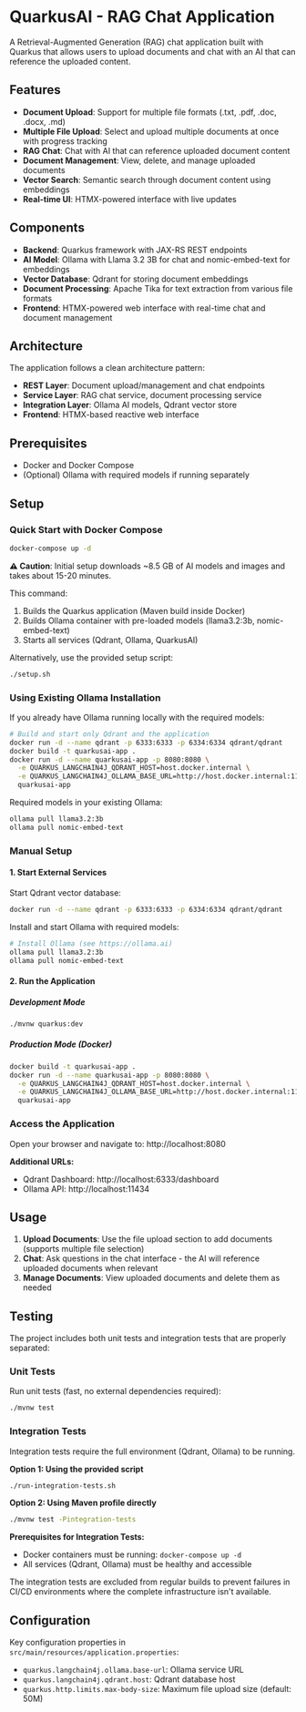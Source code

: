 # QuarkusAI - RAG Chat Application

A Retrieval-Augmented Generation (RAG) chat application built with Quarkus that allows users to upload documents and chat with an AI that can reference the uploaded content.

## Features

- **Document Upload**: Support for multiple file formats (.txt, .pdf, .doc, .docx, .md)
- **Multiple File Upload**: Select and upload multiple documents at once with progress tracking
- **RAG Chat**: Chat with AI that can reference uploaded document content
- **Document Management**: View, delete, and manage uploaded documents
- **Vector Search**: Semantic search through document content using embeddings
- **Real-time UI**: HTMX-powered interface with live updates

## Components

- **Backend**: Quarkus framework with JAX-RS REST endpoints
- **AI Model**: Ollama with Llama 3.2 3B for chat and nomic-embed-text for embeddings
- **Vector Database**: Qdrant for storing document embeddings
- **Document Processing**: Apache Tika for text extraction from various file formats
- **Frontend**: HTMX-powered web interface with real-time chat and document management

## Architecture

The application follows a clean architecture pattern:

- **REST Layer**: Document upload/management and chat endpoints
- **Service Layer**: RAG chat service, document processing service
- **Integration Layer**: Ollama AI models, Qdrant vector store
- **Frontend**: HTMX-based reactive web interface

## Prerequisites

- Docker and Docker Compose
- (Optional) Ollama with required models if running separately

## Setup

### Quick Start with Docker Compose

```bash
docker-compose up -d
```

**⚠️ Caution**: Initial setup downloads ~8.5 GB of AI models and images and takes about 15-20 minutes.

This command:
1. Builds the Quarkus application (Maven build inside Docker)
2. Builds Ollama container with pre-loaded models (llama3.2:3b, nomic-embed-text)
3. Starts all services (Qdrant, Ollama, QuarkusAI)

Alternatively, use the provided setup script:
```bash
./setup.sh
```

### Using Existing Ollama Installation

If you already have Ollama running locally with the required models:

```bash
# Build and start only Qdrant and the application
docker run -d --name qdrant -p 6333:6333 -p 6334:6334 qdrant/qdrant
docker build -t quarkusai-app .
docker run -d --name quarkusai-app -p 8080:8080 \
  -e QUARKUS_LANGCHAIN4J_QDRANT_HOST=host.docker.internal \
  -e QUARKUS_LANGCHAIN4J_OLLAMA_BASE_URL=http://host.docker.internal:11434 \
  quarkusai-app
```

Required models in your existing Ollama:
```bash
ollama pull llama3.2:3b
ollama pull nomic-embed-text
```

### Manual Setup

#### 1. Start External Services

Start Qdrant vector database:
```bash
docker run -d --name qdrant -p 6333:6333 -p 6334:6334 qdrant/qdrant
```

Install and start Ollama with required models:
```bash
# Install Ollama (see https://ollama.ai)
ollama pull llama3.2:3b
ollama pull nomic-embed-text
```

#### 2. Run the Application

##### Development Mode
```bash
./mvnw quarkus:dev
```

##### Production Mode (Docker)
```bash
docker build -t quarkusai-app .
docker run -d --name quarkusai-app -p 8080:8080 \
  -e QUARKUS_LANGCHAIN4J_QDRANT_HOST=host.docker.internal \
  -e QUARKUS_LANGCHAIN4J_OLLAMA_BASE_URL=http://host.docker.internal:11434 \
  quarkusai-app
```

### Access the Application

Open your browser and navigate to: http://localhost:8080

**Additional URLs:**
- Qdrant Dashboard: http://localhost:6333/dashboard
- Ollama API: http://localhost:11434

## Usage

1. **Upload Documents**: Use the file upload section to add documents (supports multiple file selection)
2. **Chat**: Ask questions in the chat interface - the AI will reference uploaded documents when relevant
3. **Manage Documents**: View uploaded documents and delete them as needed

## Testing

The project includes both unit tests and integration tests that are properly separated:

### Unit Tests
Run unit tests (fast, no external dependencies required):
```bash
./mvnw test
```

### Integration Tests
Integration tests require the full environment (Qdrant, Ollama) to be running.

**Option 1: Using the provided script**
```bash
./run-integration-tests.sh
```

**Option 2: Using Maven profile directly**
```bash
./mvnw test -Pintegration-tests
```

**Prerequisites for Integration Tests:**
- Docker containers must be running: `docker-compose up -d`
- All services (Qdrant, Ollama) must be healthy and accessible

The integration tests are excluded from regular builds to prevent failures in CI/CD environments where the complete infrastructure isn't available.

## Configuration

Key configuration properties in `src/main/resources/application.properties`:

- `quarkus.langchain4j.ollama.base-url`: Ollama service URL
- `quarkus.langchain4j.qdrant.host`: Qdrant database host
- `quarkus.http.limits.max-body-size`: Maximum file upload size (default: 50M)
